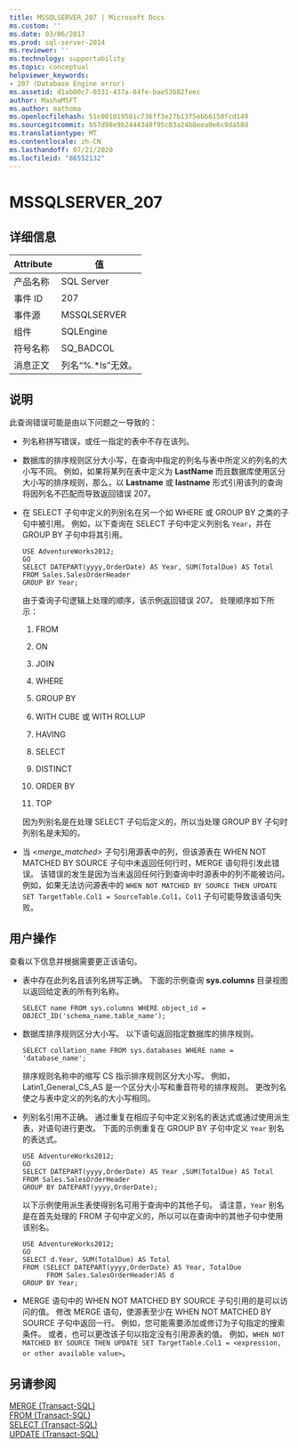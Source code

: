 ```yaml
---
title: MSSQLSERVER_207 | Microsoft Docs
ms.custom: ''
ms.date: 03/06/2017
ms.prod: sql-server-2014
ms.reviewer: ''
ms.technology: supportability
ms.topic: conceptual
helpviewer_keywords:
- 207 (Database Engine error)
ms.assetid: d1ab00c7-0331-437a-84fe-bae53b82feec
author: MashaMSFT
ms.author: mathoma
ms.openlocfilehash: 51c001019581c736ff3e27b13f5ebb6150fcd149
ms.sourcegitcommit: b57d98e9b2444348f95c83a24b8eea0e6c9da58d
ms.translationtype: MT
ms.contentlocale: zh-CN
ms.lasthandoff: 07/21/2020
ms.locfileid: "86552132"
---
```

# <a name="mssqlserver_207"></a>MSSQLSERVER_207
    
## <a name="details"></a>详细信息  
  
|Attribute|值|  
|-|-|  
|产品名称|SQL Server|  
|事件 ID|207|  
|事件源|MSSQLSERVER|  
|组件|SQLEngine|  
|符号名称|SQ_BADCOL|  
|消息正文|列名“%.*ls”无效。|  
  
## <a name="explanation"></a>说明  
 此查询错误可能是由以下问题之一导致的：  
  
-   列名称拼写错误，或任一指定的表中不存在该列。  
  
-   数据库的排序规则区分大小写，在查询中指定的列名与表中所定义的列名的大小写不同。 例如，如果将某列在表中定义为 **LastName** 而且数据库使用区分大小写的排序规则，那么，以 **Lastname** 或 **lastname** 形式引用该列的查询将因列名不匹配而导致返回错误 207。  
  
-   在 SELECT 子句中定义的列别名在另一个如 WHERE 或 GROUP BY 之类的子句中被引用。 例如，以下查询在 SELECT 子句中定义列别名 `Year`，并在 GROUP BY 子句中将其引用。  
  
    ```  
    USE AdventureWorks2012;  
    GO  
    SELECT DATEPART(yyyy,OrderDate) AS Year, SUM(TotalDue) AS Total  
    FROM Sales.SalesOrderHeader  
    GROUP BY Year;  
    ```  
  
     由于查询子句逻辑上处理的顺序，该示例返回错误 207。 处理顺序如下所示：  
  
    1.  FROM  
  
    2.  ON  
  
    3.  JOIN  
  
    4.  WHERE  
  
    5.  GROUP BY  
  
    6.  WITH CUBE 或 WITH ROLLUP  
  
    7.  HAVING  
  
    8.  SELECT  
  
    9. DISTINCT  
  
    10. ORDER BY  
  
    11. TOP  
  
     因为列别名是在处理 SELECT 子句后定义的，所以当处理 GROUP BY 子句时列别名是未知的。  
  
-   当 *<merge_matched>* 子句引用源表中的列，但该源表在 WHEN NOT MATCHED BY SOURCE 子句中未返回任何行时，MERGE 语句将引发此错误。 该错误的发生是因为当未返回任何行到查询中时源表中的列不能被访问。 例如，如果无法访问源表中的 `WHEN NOT MATCHED BY SOURCE THEN UPDATE SET TargetTable.Col1 = SourceTable.Col1`，`Col1` 子句可能导致该语句失败。  
  
## <a name="user-action"></a>用户操作  
 查看以下信息并根据需要更正该语句。  
  
-   表中存在此列名且该列名拼写正确。 下面的示例查询 **sys.columns** 目录视图以返回给定表的所有列名称。  
  
    ```  
    SELECT name FROM sys.columns WHERE object_id = OBJECT_ID('schema_name.table_name');  
    ```  
  
-   数据库排序规则区分大小写。 以下语句返回指定数据库的排序规则。  
  
    ```  
    SELECT collation_name FROM sys.databases WHERE name = 'database_name';  
    ```  
  
     排序规则名称中的缩写 CS 指示排序规则区分大小写。 例如，Latin1_General_CS_AS 是一个区分大小写和重音符号的排序规则。 更改列名使之与表中定义的列名的大小写相同。  
  
-   列别名引用不正确。 通过重复在相应子句中定义别名的表达式或通过使用派生表，对语句进行更改。 下面的示例重复在 GROUP BY 子句中定义 `Year` 别名的表达式。  
  
    ```  
    USE AdventureWorks2012;  
    GO  
    SELECT DATEPART(yyyy,OrderDate) AS Year ,SUM(TotalDue) AS Total  
    FROM Sales.SalesOrderHeader  
    GROUP BY DATEPART(yyyy,OrderDate);  
    ```  
  
     以下示例使用派生表使得别名可用于查询中的其他子句。 请注意，`Year` 别名是在首先处理的 FROM 子句中定义的，所以可以在查询中的其他子句中使用该别名。  
  
    ```  
    USE AdventureWorks2012;  
    GO  
    SELECT d.Year, SUM(TotalDue) AS Total  
    FROM (SELECT DATEPART(yyyy,OrderDate) AS Year, TotalDue  
          FROM Sales.SalesOrderHeader)AS d  
    GROUP BY Year;  
    ```  
  
-   MERGE 语句中的 WHEN NOT MATCHED BY SOURCE 子句引用的是可以访问的值。 修改 MERGE 语句，使源表至少在 WHEN NOT MATCHED BY SOURCE 子句中返回一行。 例如，您可能需要添加或修订为子句指定的搜索条件。 或者，也可以更改该子句以指定没有引用源表的值。 例如，`WHEN NOT MATCHED BY SOURCE THEN UPDATE SET TargetTable.Col1 = <expression, or other available value>`。  
  
## <a name="see-also"></a>另请参阅  
 [MERGE (Transact-SQL)](/sql/t-sql/statements/merge-transact-sql)   
 [FROM (Transact-SQL)](/sql/t-sql/queries/from-transact-sql)   
 [SELECT (Transact-SQL)](/sql/t-sql/queries/select-transact-sql)   
 [UPDATE (Transact-SQL)](/sql/t-sql/queries/update-transact-sql)  
  
  
